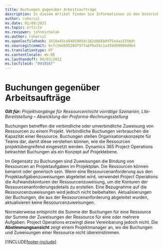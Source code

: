 ```yaml
---
title: Buchungen gegenüber Arbeitsaufträge
description: In diesem Artikel finden Sie Informationen zu den Unterschieden zwischen Ressourcenbuchungen und Ressourcenzuweisungen.
author: ruhercul
ms.date: 01/08/2021
ms.topic: article
ms.reviewer: johnmichalak
ms.author: ruhercul
ms.openlocfilehash: 3410a45ce8401905dc162db66b0975e4aa3350dc
ms.sourcegitcommit: 6cfc50d89528df977a8f6a55c1ad39d99800d9b4
ms.translationtype: HT
ms.contentlocale: de-DE
ms.lasthandoff: 06/03/2022
ms.locfileid: "8918587"
---
```

# <a name="bookings-vs-assignments"></a>Buchungen gegenüber Arbeitsaufträge

_**Gilt für:** Projektvorgänge für Ressourcen/nicht vorrätige Szenarien, Lite-Bereitstellung – Abwicklung der Proforma-Rechnungsstellung_

Buchungen betreffen die verbindliche oder unverbindliche Zuweisung von Ressourcen zu einem Projekt. Verbindliche Buchungen verbrauchen die Kapazität einer Ressource. Buchungen stellen Organisationskonzepte für Teams dar, damit diese verstehen können, wie die Ressourcen projektübergreifend eingesetzt werden. Dynamics 365 Project Operations betrachtet Buchungen als ein Konzept auf Projektebene. 

Im Gegensatz zu Buchungen sind Zuweisungen die Bindung von Ressourcen an Projektaufgaben im Projektplan. Die Ressourcen können benannt oder generisch sein.  Wenn eine Ressourcenanforderung aus den Projektaufgabenzuweisungen abgeleitet wird, verwendet Project Operations die Aufwandskonturen der Ressourcenzuweisung, um die Konturen der Ressourcenanforderungsdetails zu erstellen. Eine Bezugnahme auf die Ressourcenzuweisungen wird jedoch nicht beibehalten. Aktualisierungen der Buchungen, die aus der Ressourcenanforderung abgeleitet wurden, aktualisieren keine Ressourcenzuweisungen.

Normalerweise entspricht die Summe der Buchungen für eine Ressource der Summe der Zuweisungen der Ressource für eine oder mehrere Aufgaben. Project Operations erzwingt diese Vereinbarung jedoch nicht. Die **Abstimmungsansicht** zeigt einem Projektmanager an, wo die Buchungen und Zuweisungen einer Ressource nicht übereinstimmen.




[!INCLUDE[footer-include](../includes/footer-banner.md)]